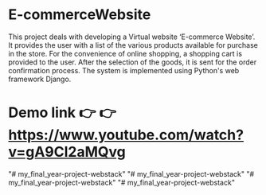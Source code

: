 # E-commerceWebsite
This project deals with developing a Virtual website ‘E-commerce Website’. It provides the user with a list of the various products available for purchase in the store. For the convenience of online shopping, a shopping cart is provided to the user. After the selection of the goods, it is sent for the order confirmation process. The system is implemented using Python's web framework Django.
# Demo link 👉 👉https://www.youtube.com/watch?v=gA9Cl2aMQvg
"# my_final_year-project-webstack" 
"# my_final_year-project-webstack" 
"# my_final_year-project-webstack" 
"# my_final_year-project-webstack" 
